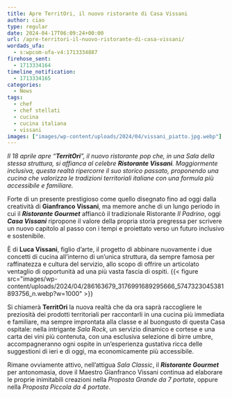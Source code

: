 ```yaml
---
title: Apre TerritOri, il nuovo ristorante di Casa Vissani
author: ciao
type: regular
date: 2024-04-17T06:09:24+00:00
url: /apre-territori-il-nuovo-ristorante-di-casa-vissani/
wordads_ufa:
  - s:wpcom-ufa-v4:1713334887
firehose_sent:
  - 1713334164
timeline_notification:
  - 1713334165
categories:
  - News
tags:
  - chef
  - chef stellati
  - cucina
  - cucina italiana
  - vissani
images: ["images/wp-content/uploads/2024/04/vissani_piatto.jpg.webp"]
---
```

_Il 18 aprile apre “**TerritOri**”, il nuovo ristorante pop che, in una Sala della stessa struttura, si affianca al celebre **Ristorante Vissani**. Maggiormente inclusiva, questa realtà ripercorre il suo storico passato, proponendo una cucina che valorizza le tradizioni territoriali italiane con una formula più accessibile e familiare._

Forte di un presente prestigioso come quello disegnato fino ad oggi dalla creatività di **Gianfranco Vissani**, ma memore anche di un lungo periodo in cui il **_Ristorante Gourmet_** affiancò il tradizionale Ristorante _Il Padrino_, oggi **_Casa Vissani_** ripropone il valore della propria storia pregressa per scrivere un nuovo capitolo al passo con i tempi e proiettato verso un futuro inclusivo e sostenibile.

È di **Luca Vissani**, figlio d’arte, il progetto di abbinare nuovamente i due concetti di cucina all’interno di un&#8217;unica struttura, da sempre famosa per raffinatezza e cultura del servizio, allo scopo di offrire un articolato ventaglio di opportunità ad una più vasta fascia di ospiti.
{{< figure src="images/wp-content/uploads/2024/04/286163679_3176991689295666_5747323045381893756_n.webp?w=1000" >}}
 

Si chiamerà **TerritOri** la nuova realtà che da ora saprà raccogliere le preziosità dei prodotti territoriali per raccontarli in una cucina più immediata e familiare, ma sempre improntata alla classe e al buongusto di questa Casa ospitale: nella intrigante _Sala Rock_, un servizio dinamico e cortese e una carta dei vini più contenuta, con una esclusiva selezione di birre umbre, accompagneranno ogni ospite in un’esperienza gustativa ricca delle suggestioni di ieri e di oggi, ma economicamente più accessibile.

Rimane ovviamente attivo, nell’attigua _Sala Classic_, il **_Ristorante Gourmet_** per antonomasia, dove il Maestro Gianfranco Vissani continua ad elaborare le proprie inimitabili creazioni nella _Proposta Grande da 7 portate_, oppure nella _Proposta Piccola da 4 portate_.